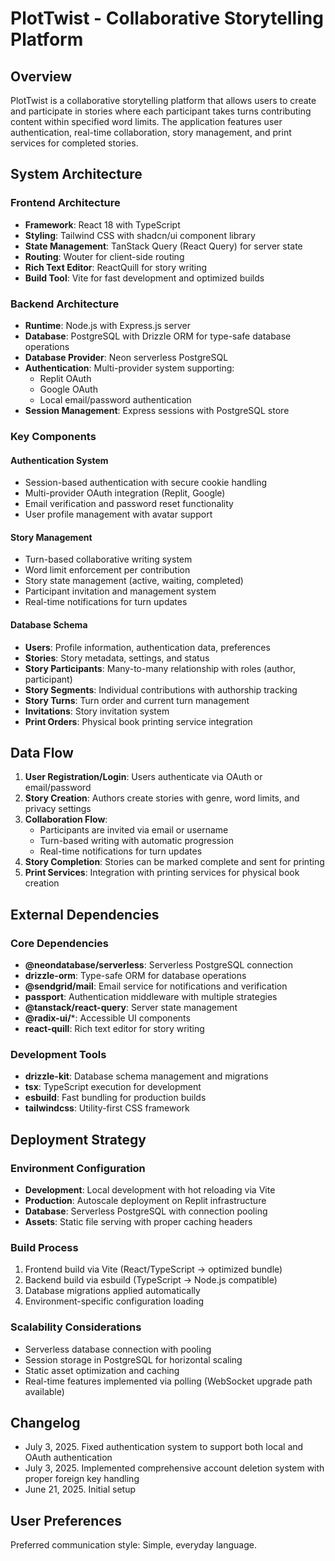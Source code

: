 # PlotTwist - Collaborative Storytelling Platform

## Overview

PlotTwist is a collaborative storytelling platform that allows users to create and participate in stories where each participant takes turns contributing content within specified word limits. The application features user authentication, real-time collaboration, story management, and print services for completed stories.

## System Architecture

### Frontend Architecture
- **Framework**: React 18 with TypeScript
- **Styling**: Tailwind CSS with shadcn/ui component library
- **State Management**: TanStack Query (React Query) for server state
- **Routing**: Wouter for client-side routing
- **Rich Text Editor**: ReactQuill for story writing
- **Build Tool**: Vite for fast development and optimized builds

### Backend Architecture
- **Runtime**: Node.js with Express.js server
- **Database**: PostgreSQL with Drizzle ORM for type-safe database operations
- **Database Provider**: Neon serverless PostgreSQL
- **Authentication**: Multi-provider system supporting:
  - Replit OAuth
  - Google OAuth
  - Local email/password authentication
- **Session Management**: Express sessions with PostgreSQL store

### Key Components

#### Authentication System
- Session-based authentication with secure cookie handling
- Multi-provider OAuth integration (Replit, Google)
- Email verification and password reset functionality
- User profile management with avatar support

#### Story Management
- Turn-based collaborative writing system
- Word limit enforcement per contribution
- Story state management (active, waiting, completed)
- Participant invitation and management system
- Real-time notifications for turn updates

#### Database Schema
- **Users**: Profile information, authentication data, preferences
- **Stories**: Story metadata, settings, and status
- **Story Participants**: Many-to-many relationship with roles (author, participant)
- **Story Segments**: Individual contributions with authorship tracking
- **Story Turns**: Turn order and current turn management
- **Invitations**: Story invitation system
- **Print Orders**: Physical book printing service integration

## Data Flow

1. **User Registration/Login**: Users authenticate via OAuth or email/password
2. **Story Creation**: Authors create stories with genre, word limits, and privacy settings
3. **Collaboration Flow**: 
   - Participants are invited via email or username
   - Turn-based writing with automatic progression
   - Real-time notifications for turn updates
4. **Story Completion**: Stories can be marked complete and sent for printing
5. **Print Services**: Integration with printing services for physical book creation

## External Dependencies

### Core Dependencies
- **@neondatabase/serverless**: Serverless PostgreSQL connection
- **drizzle-orm**: Type-safe ORM for database operations
- **@sendgrid/mail**: Email service for notifications and verification
- **passport**: Authentication middleware with multiple strategies
- **@tanstack/react-query**: Server state management
- **@radix-ui/***: Accessible UI components
- **react-quill**: Rich text editor for story writing

### Development Tools
- **drizzle-kit**: Database schema management and migrations
- **tsx**: TypeScript execution for development
- **esbuild**: Fast bundling for production builds
- **tailwindcss**: Utility-first CSS framework

## Deployment Strategy

### Environment Configuration
- **Development**: Local development with hot reloading via Vite
- **Production**: Autoscale deployment on Replit infrastructure
- **Database**: Serverless PostgreSQL with connection pooling
- **Assets**: Static file serving with proper caching headers

### Build Process
1. Frontend build via Vite (React/TypeScript → optimized bundle)
2. Backend build via esbuild (TypeScript → Node.js compatible)
3. Database migrations applied automatically
4. Environment-specific configuration loading

### Scalability Considerations
- Serverless database connection with pooling
- Session storage in PostgreSQL for horizontal scaling
- Static asset optimization and caching
- Real-time features implemented via polling (WebSocket upgrade path available)

## Changelog
- July 3, 2025. Fixed authentication system to support both local and OAuth authentication
- July 3, 2025. Implemented comprehensive account deletion system with proper foreign key handling
- June 21, 2025. Initial setup

## User Preferences
Preferred communication style: Simple, everyday language.